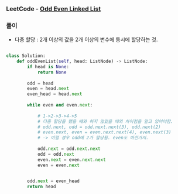 ### LeetCode - [Odd Even Linked List](https://leetcode.com/problems/odd-even-linked-list/)

### 풀이

* 다중 할당 : 2개 이상의 값을 2개 이상의 변수에 동시에 할당하는 것.

```Python

class Solution:
    def oddEvenList(self, head: ListNode) -> ListNode:
        if head is None:
            return None
        
        odd = head
        even = head.next
        even_head = head.next
        
        while even and even.next:
            
            # 1->2->3->4->5
            # 다중 할당을 했을 때와 하지 않았을 때의 차이점을 알고 있어야함.
            # odd.next, odd = odd.next.next(3), odd.next(2)
            # even.next, even = even.next.next(4), even.next(3)
            # -> 이럴 경우 odd에 2가 할당됨. even도 마찬가지.
            
            odd.next = odd.next.next
            odd = odd.next
            even.next = even.next.next
            even = even.next

        
        odd.next = even_head
        return head
        
```